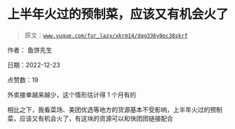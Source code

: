 # 上半年火过的预制菜，应该又有机会火了

> 原文：[`www.yuque.com/for_lazy/xkrm14/dqg336y0ec38skrf`](https://www.yuque.com/for_lazy/xkrm14/dqg336y0ec38skrf)



作者： 鱼饼先生 

日期：2022-12-23 

点赞数：19 

外卖接单越来越少，这个情形估计得 1 个月有的 

相比之下，我看菜场、美团优选等地方的货源基本不受影响，上半年火过的预制菜，应该又有机会火了，有这块的资源可以和快团团链接配合 

